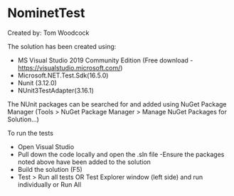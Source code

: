 # NominetTest

Created by: Tom Woodcock

The solution has been created using:
- MS Visual Studio 2019 Community Edition (Free download - https://visualstudio.microsoft.com/)
- Microsoft.NET.Test.Sdk(16.5.0)
- Nunit (3.12.0)
- NUnit3TestAdapter(3.16.1)

The NUnit packages can be searched for and added using NuGet Package Manager (Tools > NuGet Package Manager > Manage NuGet Packages for Solution...)

To run the tests
- Open Visual Studio
-  Pull down the code locally and open the .sln file
-Ensure the packages noted above have been added to the solution
- Build the solution (F5)
- Test > Run all tests OR Test Explorer window (left side) and run individually or Run All

